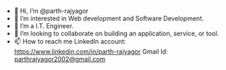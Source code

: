 - 👋 Hi, I’m @parth-rajyagor
- 👀 I’m interested in Web development and Software Development.
- 🌱 I’m a I.T. Engineer.
- 💞 I’m looking to collaborate on building an application, service, or tool.
- 📫 How to reach me 
LinkedIn account: https://www.linkedin.com/in/parth-rajyagor
Gmail Id: parthrajyagor2002@gmail.com
